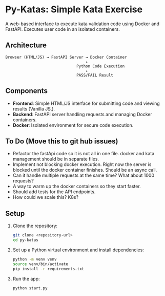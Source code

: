 # Py-Katas: Simple Kata Exercise

A web-based interface to execute kata validation code using Docker and FastAPI. Executes user code in an isolated containers.

## Architecture

```
Browser (HTML/JS) → FastAPI Server → Docker Container
                                   ↓
                               Python Code Execution
                                   ↓
                               PASS/FAIL Result
```

## Components

- **Frontend**: Simple HTML/JS interface for submitting code and viewing results (Vanilla JS,).
- **Backend**: FastAPI server handling requests and managing Docker containers.
- **Docker**: Isolated environment for secure code execution.


## To Do (Move this to git hub issues)
- Refactor the fastApi code so it is not all in one file. docker and kata management should be in separate files.
- Implement not blocking docker execution. Right now the server is blocked until the docker container finishes. Should be an async call.
- Can it handle multiple requests at the same time? What about 1000 requests? 
- A way to warm up the docker containers so they start faster.
- Should add tests for the API endpoints.
- How could we scale this? K8s?

## Setup
    
1. Clone the repository:

   ```bash
   git clone <repository-url>
   cd py-katas
   ```

2. Set up a Python virtual environment and install dependencies:

   ```bash
   python -m venv venv
   source venv/bin/activate
   pip install -r requirements.txt
   ```

3. Run the app:

   ```bash
   python start.py
   ```
